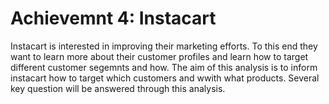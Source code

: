 # Achievemnt 4: Instacart
Instacart is interested in improving their marketing efforts. To this end they want to learn more about their customer profiles and learn how to target different customer segemnts and how. The aim of this analysis is to inform instacart how to target which customers and wwith what products.
Several key question will be answered through this analysis.


